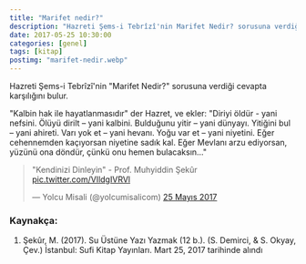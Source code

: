```yaml
---
title: "Marifet nedir?"
description: "Hazreti Şems-i Tebrîzî'nin Marifet Nedir? sorusuna verdiği cevapta karşılığını bulur."
date: 2017-05-25 10:30:00
categories: [genel]
tags: [kitap]
postimg: "marifet-nedir.webp"
---
```


Hazreti Şems-i Tebrîzî'nin "Marifet Nedir?" sorusuna verdiği cevapta karşılığını bulur.

"Kalbin hak ile hayatlanmasıdır" der Hazret, ve ekler: "Diriyi öldür - yani nefsini. Ölüyü dirilt – yani kalbini. Bulduğunu yitir – yani dünyayı. Yitiğini bul – yani ahireti. Varı yok et – yani hevanı. Yoğu var et – yani niyetini. Eğer cehennemden kaçıyorsan niyetine sadık kal. Eğer Mevlanı arzu ediyorsan, yüzünü ona döndür, çünkü onu hemen bulacaksın..."

<blockquote class="twitter-tweet" data-lang="tr"><p lang="tr" dir="ltr">&quot;Kendinizi Dinleyin&quot; - Prof. Muhyiddin Şekûr <a href="https://t.co/VIldgIVRVl">pic.twitter.com/VIldgIVRVl</a></p>&mdash; Yolcu Misali (@yolcumisalicom) <a href="https://twitter.com/yolcumisalicom/status/867689849008115713">25 Mayıs 2017</a></blockquote>
<script async src="//platform.twitter.com/widgets.js" charset="utf-8"></script>

### Kaynakça:

1. Şekûr, M. (2017). Su Üstüne Yazı Yazmak (12 b.). (S. Demirci, & S. Okyay, Çev.) İstanbul: Sufi Kitap Yayınları. Mart 25, 2017 tarihinde alındı